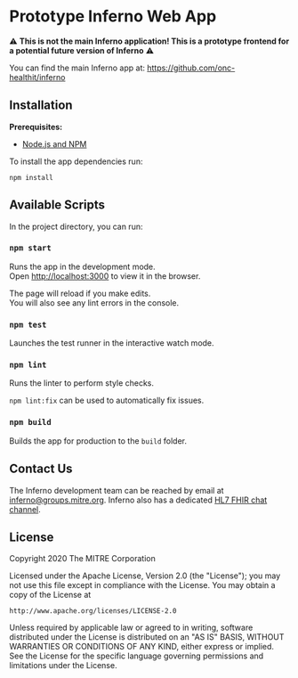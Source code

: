 # Prototype Inferno Web App

:warning: **This is not the main Inferno application! 
This is a prototype frontend for a potential future version of Inferno** :warning:

You can find the main Inferno app at: https://github.com/onc-healthit/inferno

## Installation

**Prerequisites:**
 - [Node.js and NPM](https://www.npmjs.com/get-npm)

To install the app dependencies run:

```shell
npm install
```

## Available Scripts

In the project directory, you can run:

### `npm start`

Runs the app in the development mode.\
Open [http://localhost:3000](http://localhost:3000) to view it in the browser.

The page will reload if you make edits.\
You will also see any lint errors in the console.

### `npm test`

Launches the test runner in the interactive watch mode.

### `npm lint`

Runs the linter to perform style checks.

`npm lint:fix` can be used to automatically fix issues.

### `npm build`

Builds the app for production to the `build` folder.

## Contact Us
The Inferno development team can be reached by email at inferno@groups.mitre.org.
Inferno also has a dedicated [HL7 FHIR chat channel](https://chat.fhir.org/#narrow/stream/153-inferno).

## License

Copyright 2020 The MITRE Corporation

Licensed under the Apache License, Version 2.0 (the "License"); you may not use this file except in compliance with the License. You may obtain a copy of the License at
```
http://www.apache.org/licenses/LICENSE-2.0
```
Unless required by applicable law or agreed to in writing, software distributed under the License is distributed on an "AS IS" BASIS, WITHOUT WARRANTIES OR CONDITIONS OF ANY KIND, either express or implied. See the License for the specific language governing permissions and limitations under the License.
